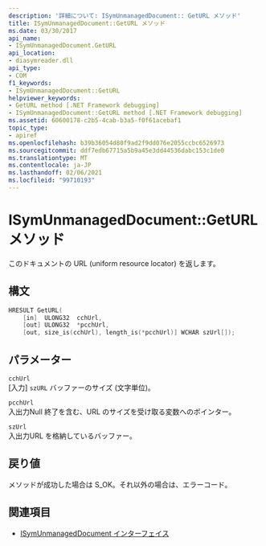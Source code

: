 ```yaml
---
description: '詳細について: ISymUnmanagedDocument:: GetURL メソッド'
title: ISymUnmanagedDocument::GetURL メソッド
ms.date: 03/30/2017
api_name:
- ISymUnmanagedDocument.GetURL
api_location:
- diasymreader.dll
api_type:
- COM
f1_keywords:
- ISymUnmanagedDocument::GetURL
helpviewer_keywords:
- GetURL method [.NET Framework debugging]
- ISymUnmanagedDocument::GetURL method [.NET Framework debugging]
ms.assetid: 60600178-c2b5-4cab-b3a5-f0f61acebaf1
topic_type:
- apiref
ms.openlocfilehash: b39b36054d80f9ad2f9dd076e2055ccbc6526973
ms.sourcegitcommit: ddf7edb67715a5b9a45e3dd44536dabc153c1de0
ms.translationtype: MT
ms.contentlocale: ja-JP
ms.lasthandoff: 02/06/2021
ms.locfileid: "99710193"
---
```

# <a name="isymunmanageddocumentgeturl-method"></a>ISymUnmanagedDocument::GetURL メソッド

このドキュメントの URL (uniform resource locator) を返します。  
  
## <a name="syntax"></a>構文  
  
```cpp  
HRESULT GetURL(  
    [in]  ULONG32  cchUrl,  
    [out] ULONG32  *pcchUrl,  
    [out, size_is(cchUrl), length_is(*pcchUrl)] WCHAR szUrl[]);  
```  
  
## <a name="parameters"></a>パラメーター  

 `cchUrl`  
 [入力] `szURL` バッファーのサイズ (文字単位)。  
  
 `pcchUrl`  
 入出力Null 終了を含む、URL のサイズを受け取る変数へのポインター。  
  
 `szUrl`  
 入出力URL を格納しているバッファー。  
  
## <a name="return-value"></a>戻り値  

 メソッドが成功した場合は S_OK。それ以外の場合は、エラーコード。  
  
## <a name="see-also"></a>関連項目

- [ISymUnmanagedDocument インターフェイス](isymunmanageddocument-interface.md)
